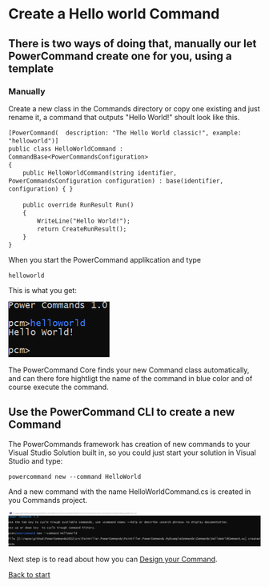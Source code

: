 # Create a Hello world Command

## There is two ways of doing that, manually our let PowerCommand create one for you, using a template

### Manually
 Create a new class in the Commands directory or copy one existing and just rename it, a command that outputs "Hello World!" shoult look like this.

``` 
[PowerCommand(  description: "The Hello World classic!", example: "helloworld")]
public class HelloWorldCommand : CommandBase<PowerCommandsConfiguration>
{
    public HelloWorldCommand(string identifier, PowerCommandsConfiguration configuration) : base(identifier, configuration) { }

    public override RunResult Run()
    {
        WriteLine("Hello World!");
        return CreateRunResult();
    }
}
```

When you start the PowerCommand applikcation and type
```
helloworld
```
This is what you get:

![Alt text](images/HelloWorld.png?raw=true "Hello World")

The PowerCommand Core finds your new Command class automatically, and can  there fore hightligt the name of the command in blue color and of course execute the command.

## Use the PowerCommand CLI to create a new Command
The PowerCommands framework has creation of new commands to your Visual Studio Solution built in, so you could just start your solution in Visual Studio and type:

```
powercommand new --command HelloWorld
```
And a new command with the name HelloWorldCommand.cs is created in you Commands project.

![Alt text](images/NewCommand.png?raw=true "New Command")

Next step is to read about how you can [Design your Command](Design_command.md).

[Back to start](https://github.com/PowerCommands/PowerCommands2022/blob/main/Docs/README.md)